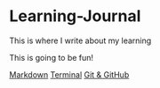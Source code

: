 # Learning-Journal

This is where I write about my learning

This is going to be fun!

[Markdown](/Learn-Markdown.md)
[Terminal](/Learn-Terminal.md)
[Git & GitHub](/Learn-GitHub.md)
